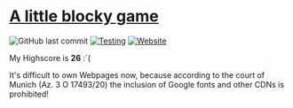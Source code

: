 # [A little blocky game](https://tim0-12432.github.io/block-game/)

![GitHub last commit](https://img.shields.io/github/last-commit/tim0-12432/block-game?logo=github&color=brightgreen)
[![Testing](https://github.com/tim0-12432/block-game/actions/workflows/linting.yml/badge.svg?branch=master)](https://github.com/tim0-12432/block-game/actions/workflows/linting.yml)
[![Website](https://img.shields.io/website?down_color=red&down_message=offline&label=webpage&up_color=brightgreen&up_message=online&url=https%3A%2F%2Ftim0-12432.github.io%2Fblock-game)](https://tim0-12432.github.io/block-game)


My Highscore is **26** :´(

    
It's difficult to own Webpages now, because according to the court of Munich (Az. 3 O 17493/20) the inclusion of Google fonts and other CDNs is prohibited!
